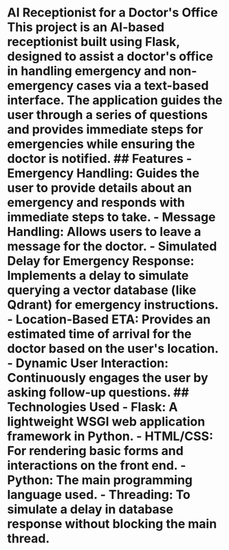 # AI Receptionist for a Doctor's Office  This project is an AI-based receptionist built using Flask, designed to assist a doctor's office in handling emergency and non-emergency cases via a text-based interface. The application guides the user through a series of questions and provides immediate steps for emergencies while ensuring the doctor is notified.  ## Features  - **Emergency Handling**: Guides the user to provide details about an emergency and responds with immediate steps to take. - **Message Handling**: Allows users to leave a message for the doctor. - **Simulated Delay for Emergency Response**: Implements a delay to simulate querying a vector database (like Qdrant) for emergency instructions. - **Location-Based ETA**: Provides an estimated time of arrival for the doctor based on the user's location. - **Dynamic User Interaction**: Continuously engages the user by asking follow-up questions.  ## Technologies Used  - **Flask**: A lightweight WSGI web application framework in Python. - **HTML/CSS**: For rendering basic forms and interactions on the front end. - **Python**: The main programming language used. - **Threading**: To simulate a delay in database response without blocking the main thread.
